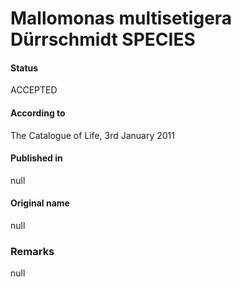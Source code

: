 Mallomonas multisetigera Dürrschmidt SPECIES
=======

#### Status
ACCEPTED

#### According to
The Catalogue of Life, 3rd January 2011

#### Published in
null

#### Original name
null

### Remarks
null